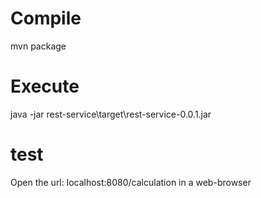 # Compile
mvn package

# Execute 
java -jar rest-service\target\rest-service-0.0.1.jar

# test
Open the url: localhost:8080/calculation in a web-browser

